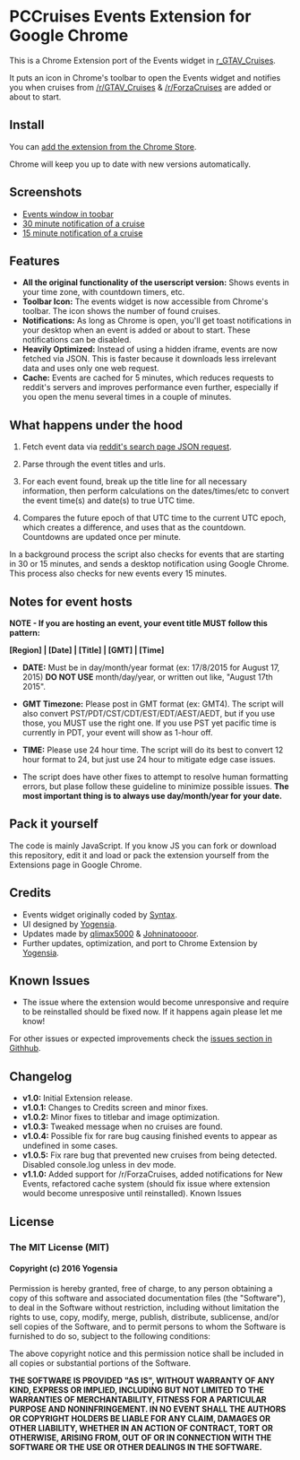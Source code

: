 # PCCruises Events Extension for Google Chrome

This is a Chrome Extension port of the Events widget in [r\_GTAV\_Cruises](https://www.reddit.com/r/Gtav_cruises).

It puts an icon in Chrome's toolbar to open the Events widget and notifies you when cruises from [/r/GTAV_Cruises](https://www.reddit.com/r/Gtav_cruises) & [/r/ForzaCruises](https://www.reddit.com/r/ForzaCruises) are added or about to start.


## Install

You can [add the extension from the Chrome Store](https://chrome.google.com/webstore/detail/rgtavcruises-extension/bnmgigkjikbelbgpflbgedefjiaolfbe).

Chrome will keep you up to date with new versions automatically.


## Screenshots

- [Events window in toobar](https://dl.dropboxusercontent.com/u/251256/ShareX/chrome_2016-06-12_21-29-48.png)
- [30 minute notification of a cruise](https://dl.dropboxusercontent.com/u/251256/ShareX/chrome_2016-06-12_21-29-15.png)
- [15 minute notification of a cruise](https://dl.dropboxusercontent.com/u/251256/ShareX/chrome_2016-06-12_21-44-18.png)


## Features

- **All the original functionality of the userscript version:** Shows events in your time zone, with countdown timers, etc.
- **Toolbar Icon:** The events widget is now accessible from Chrome's toolbar. The icon shows the number of found cruises.
- **Notifications:** As long as Chrome is open, you'll get toast notifications in your desktop when an event is added or about to start. These notifications can be disabled.
- **Heavily Optimized:** Instead of using a hidden iframe, events are now fetched via JSON. This is faster because it downloads less irrelevant data and uses only one web request.
- **Cache:** Events are cached for 5 minutes, which reduces requests to reddit's servers and improves performance even further, especially if you open the menu several times in a couple of minutes.


## What happens under the hood

1. Fetch event data via [reddit's search page JSON request](https://www.reddit.com/r/GTAV_Cruises/search.json?q=flair%3A%22events%22&restrict_sr=on&sort=new&t=all).

2. Parse through the event titles and urls.

3. For each event found, break up the title line for all necessary information, then perform calculations on the dates/times/etc to convert the event time(s) and date(s) to true UTC time.

4. Compares the future epoch of that UTC time to the current UTC epoch, which creates a difference, and uses that as the countdown. Countdowns are updated once per minute.

In a background process the script also checks for events that are starting in 30 or 15 minutes, and sends a desktop notification using Google Chrome. This process also checks for new events every 15 minutes.


## Notes for event hosts

**NOTE - If you are hosting an event, your event title MUST follow this pattern:**

**[Region] | [Date] | [Title] | [GMT] | [Time]**

* **DATE:** Must be in day/month/year format (ex: 17/8/2015 for August 17, 2015) **DO NOT USE** month/day/year, or written out like, "August 17th 2015".

* **GMT Timezone:** Please post in GMT format (ex: GMT4). The script will also convert PST/PDT/CST/CDT/EST/EDT/AEST/AEDT, but if you use those, you MUST use the right one. If you use PST yet pacific time is currently in PDT, your event will show as 1-hour off.

* **TIME:** Please use 24 hour time. The script will do its best to convert 12 hour format to 24, but just use 24 hour to mitigate edge case issues.

* The script does have other fixes to attempt to resolve human formatting errors, but plase follow these guideline to minimize possible issues. **The most important thing is to always use day/month/year for your date.**


## Pack it yourself

The code is mainly JavaScript. If you know JS you can fork or download this repository, edit it and load or pack the extension yourself from the Extensions page in Google Chrome.


## Credits

- Events widget originally coded by [Syntax](https://github.com/JustinHowe).
- UI designed by [Yogensia](https://github.com/Yogensia).
- Updates made by [qlimax5000](https://github.com/qlimax5000) & [Johninatoooor](https://www.reddit.com/user/Johninatoooor).
- Further updates, optimization, and port to Chrome Extension by [Yogensia](https://github.com/Yogensia).


## Known Issues

- The issue where the extension would become unresponsive and require to be reinstalled should be fixed now. If it happens again please let me know!

For other issues or expected improvements check the [issues section in Githhub](https://github.com/yogensia/rGTAV_Cruises_Extension/issues).


## Changelog

- **v1.0:** Initial Extension release.
- **v1.0.1:** Changes to Credits screen and minor fixes.
- **v1.0.2:** Minor fixes to titlebar and image optimization.
- **v1.0.3:** Tweaked message when no cruises are found.
- **v1.0.4:** Possible fix for rare bug causing finished events to appear as undefined in some cases.
- **v1.0.5:** Fix rare bug that prevented new cruises from being detected. Disabled console.log unless in dev mode.
- **v1.1.0:** Added support for /r/ForzaCruises, added notifications for New Events, refactored cache system (should fix issue where extension would become unresposive until reinstalled).
Known Issues


## License

### The MIT License (MIT)

#### Copyright (c) 2016 Yogensia

Permission is hereby granted, free of charge, to any person obtaining a copy
of this software and associated documentation files (the "Software"), to deal
in the Software without restriction, including without limitation the rights
to use, copy, modify, merge, publish, distribute, sublicense, and/or sell
copies of the Software, and to permit persons to whom the Software is
furnished to do so, subject to the following conditions:

The above copyright notice and this permission notice shall be included in all
copies or substantial portions of the Software.

**THE SOFTWARE IS PROVIDED "AS IS", WITHOUT WARRANTY OF ANY KIND, EXPRESS OR
IMPLIED, INCLUDING BUT NOT LIMITED TO THE WARRANTIES OF MERCHANTABILITY,
FITNESS FOR A PARTICULAR PURPOSE AND NONINFRINGEMENT. IN NO EVENT SHALL THE
AUTHORS OR COPYRIGHT HOLDERS BE LIABLE FOR ANY CLAIM, DAMAGES OR OTHER
LIABILITY, WHETHER IN AN ACTION OF CONTRACT, TORT OR OTHERWISE, ARISING FROM,
OUT OF OR IN CONNECTION WITH THE SOFTWARE OR THE USE OR OTHER DEALINGS IN THE
SOFTWARE.**